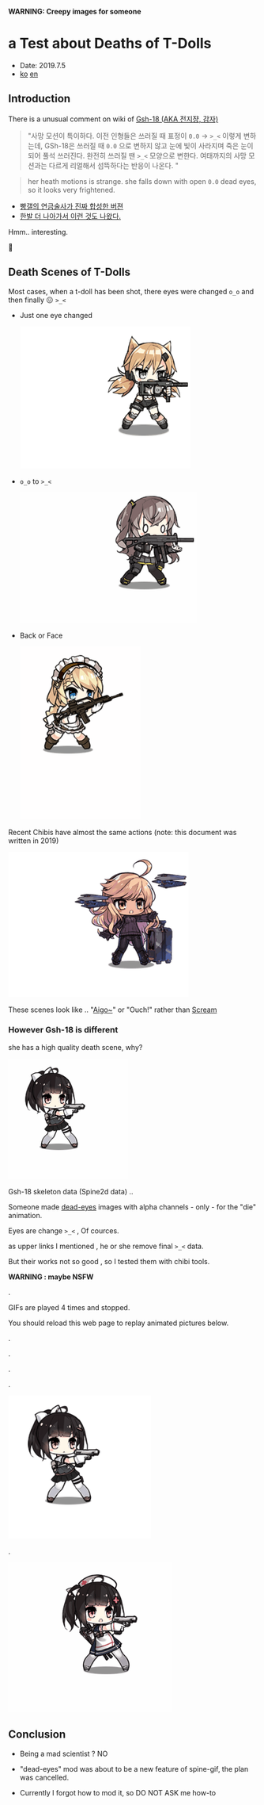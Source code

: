 
**WARNING: Creepy images for someone**

# a Test about Deaths of T-Dolls  

- Date: 2019.7.5
- [ko](tdoll_shinikata_ko)  [en](tdoll_shinikata_en)

## Introduction

There is a unusual comment on wiki of [Gsh-18 (AKA 전지쟝, 감자)](https://namu.wiki/w/GSh-18(%EC%86%8C%EB%85%80%EC%A0%84%EC%84%A0)#s-7)

> "사망 모션이 특이하다. 이전 인형들은 쓰러질 때 표정이 `0.0` → `>_<` 이렇게 변하는데, GSh-18은 쓰러질 때 `0.0` 으로 변하지 않고 눈에 빛이 사라지며 죽은 눈이 되어 풀석 쓰러진다. 
> 완전히 쓰러질 땐 `>_<` 모양으로 변한다. 여태까지의 사망 모션과는 다르게 리얼해서 섬뜩하다는 반응이 나온다. "

> her heath motions is strange. she falls down with open `0.0` dead eyes, so it looks very frightened.

* [빵갤의 연금술사가 진짜 합성한 버젼](https://gall.dcinside.com/mgallery/board/view/?id=bjsn&no=2203668&page=1&exception_mode=recommend)
* [한발 더 나아가서 이런 것도 나왔다.](https://gall.dcinside.com/mgallery/board/view/?id=bjsn&no=2224015&page=1&exception_mode=recommend)


Hmm.. interesting. 

🤔 


## Death Scenes of T-Dolls 


Most cases, when a t-doll has been shot, there eyes were changed `o_o` and then finally 😖 `>_<` 


* Just one eye changed

   ![IDW](https://raw.githubusercontent.com/naganeko/naganeko.github.io/master/notes/images/idw_die_42_25_20190705-213737.gif)


* `o_o` to `>_<`

   ![UMP45](https://raw.githubusercontent.com/naganeko/naganeko.github.io/master/notes/images/ump45_die_48_25_20190705-213536.gif)



* Back or Face

   ![G36](https://raw.githubusercontent.com/naganeko/naganeko.github.io/master/notes/images/g36_die_67_25_20190705-213843.gif)


Recent Chibis have almost the same actions (note: this document was written in 2019)


   ![Alma](https://raw.githubusercontent.com/naganeko/naganeko.github.io/master/notes/images/alma_die_47_25_20190705-213349.gif)



These scenes look like .. "[Aigo~](https://www.quora.com/In-Korean-what-is-the-meaning-of-the-word-aigo)" or "Ouch!" rather than [Scream](https://en.wikipedia.org/wiki/Wilhelm_scream)



### However Gsh-18 is different


she has a high quality death scene, why?


![gsh18_die](https://raw.githubusercontent.com/naganeko/naganeko.github.io/master/notes/images/gsh18_die_120_25_20190705-214203.gif)


Gsh-18 skeleton data (Spine2d data) .. 

Someone made [dead-eyes](https://dic.pixiv.net/a/%E3%83%AC%E3%82%A4%E3%83%97%E7%9B%AE) images with alpha channels - only - for the "die" animation.

Eyes are change `>_<` , Of cources.



as upper links I mentioned , he or she remove final `>_<` data.

But their works not so good , so I tested them with chibi tools.


**WARNING : maybe NSFW** 

.

GIFs are played 4 times and stopped. 

You should reload this web page to replay animated pictures below.

.

.

.

.



![d3](https://raw.githubusercontent.com/naganeko/naganeko.github.io/master/notes/images/gsh18-deadeyes_die_120_25_20190705-215024.gif)

.


![d4](https://raw.githubusercontent.com/naganeko/naganeko.github.io/master/notes/images/Gsh-18_523_4x_deadeyes_die_75_25_20190705-212154.gif)



## Conclusion

- Being a mad scientist ? NO

- "dead-eyes" mod was about to be a new feature of spine-gif, the plan was cancelled.

- Currently I forgot how to mod it, so DO NOT ASK me how-to



